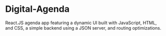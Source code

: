 # Digital-Agenda
React.JS agenda app featuring a dynamic UI built with JavaScript, HTML, and CSS, a simple backend using a JSON server, and routing optimizations. 
